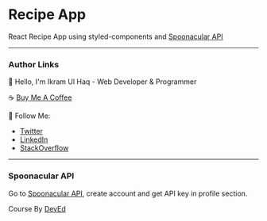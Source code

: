 # Recipe App

React Recipe App using styled-components and [Spoonacular API](https://spoonacular.com/food-api/)


---

### Author Links

👋 Hello, I'm Ikram Ul Haq - Web Developer & Programmer

☕ [Buy Me A Coffee](https://www.buymeacoffee.com/ikramdeveloper)

🚀 Follow Me:

- [Twitter](https://twitter.com/ikramdeveloper)
- [LinkedIn](https://www.linkedin.com/in/ikramdeveloper/)
- [StackOverflow](https://stackoverflow.com/users/13859212/ikram-ul-haq)

---

### Spoonacular API

Go to [Spoonacular API](https://spoonacular.com/food-api), create account and get API key in profile section.

Course By [DevEd](https://www.youtube.com/watch?v=xc4uOzlndAk)

